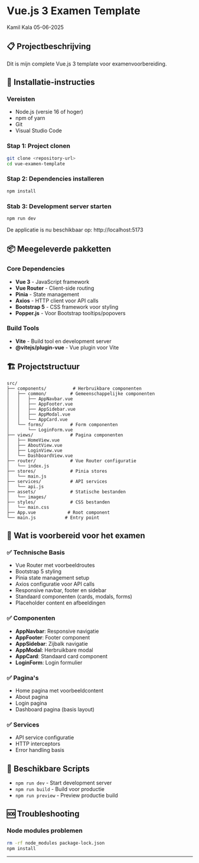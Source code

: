 # Vue.js 3 Examen Template
Kamil Kala
05-06-2025

## 📋 Projectbeschrijving
Dit is mijn complete Vue.js 3 template voor examenvoorbereiding.

## 🚀 Installatie-instructies

### Vereisten
- Node.js (versie 16 of hoger)
- npm of yarn
- Git
- Visual Studio Code

### Stap 1: Project clonen
```bash
git clone <repository-url>
cd vue-examen-template
```

### Stap 2: Dependencies installeren
```bash
npm install
```

### Stab 3: Development server starten
```bash
npm run dev
```

De applicatie is nu beschikbaar op: http://localhost:5173

## 📦 Meegeleverde pakketten

### Core Dependencies
- **Vue 3** - JavaScript framework
- **Vue Router** - Client-side routing
- **Pinia** - State management
- **Axios** - HTTP client voor API calls
- **Bootstrap 5** - CSS framework voor styling
- **Popper.js** - Voor Bootstrap tooltips/popovers

### Build Tools
- **Vite** - Build tool en development server
- **@vitejs/plugin-vue** - Vue plugin voor Vite

## 🏗️ Projectstructuur

```
src/
├── components/          # Herbruikbare componenten
│   ├── common/         # Gemeenschappelijke componenten
│   │   ├── AppNavbar.vue
│   │   ├── AppFooter.vue
│   │   ├── AppSidebar.vue
│   │   ├── AppModal.vue
│   │   └── AppCard.vue
│   └── forms/          # Form componenten
│       └── LoginForm.vue
├── views/              # Pagina componenten
│   ├── HomeView.vue
│   ├── AboutView.vue
│   ├── LoginView.vue
│   └── DashboardView.vue
├── router/             # Vue Router configuratie
│   └── index.js
├── stores/             # Pinia stores
│   └── main.js
├── services/           # API services
│   └── api.js
├── assets/             # Statische bestanden
│   └── images/
├── styles/             # CSS bestanden
│   └── main.css
├── App.vue            # Root component
└── main.js           # Entry point
```

## 🎯 Wat is voorbereid voor het examen

### ✅ Technische Basis
- Vue Router met voorbeeldroutes
- Bootstrap 5 styling
- Pinia state management setup
- Axios configuratie voor API calls
- Responsive navbar, footer en sidebar
- Standaard componenten (cards, modals, forms)
- Placeholder content en afbeeldingen

### ✅ Componenten
- **AppNavbar**: Responsive navigatie
- **AppFooter**: Footer component
- **AppSidebar**: Zijbalk navigatie
- **AppModal**: Herbruikbare modal
- **AppCard**: Standaard card component
- **LoginForm**: Login formulier

### ✅ Pagina's
- Home pagina met voorbeeldcontent
- About pagina
- Login pagina
- Dashboard pagina (basis layout)

### ✅ Services
- API service configuratie
- HTTP interceptors
- Error handling basis

## 🔧 Beschikbare Scripts

- `npm run dev` - Start development server
- `npm run build` - Build voor productie
- `npm run preview` - Preview productie build

## 🆘 Troubleshooting

### Node modules problemen
```bash
rm -rf node_modules package-lock.json
npm install
```
---
